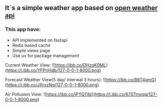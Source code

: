 ## It`s a simple weather app based on [open weather api](https://openweathermap.org/api)
### This app have:
* API implemented on fastapi
* Redis based cache
* Simple views page
* Use uv for package management


Current Weather View:
![https://ibb.co/DHzqK0ML](https://i.ibb.co/YFPrjHdb/127-0-0-1-8000.png)

Forecast Weather View(5 day/ interwal 3 hours):
![https://ibb.co/B8T4gmG](https://i.ibb.co/JXrxzNq/127-0-0-1-8000.png)

Air Pollusion View:
![https://ibb.co/jPYQT8jj](https://i.ibb.co/67STmyqq/127-0-0-1-8000.png)
